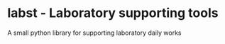 # labst - Laboratory supporting tools

A small python library for supporting laboratory daily works

